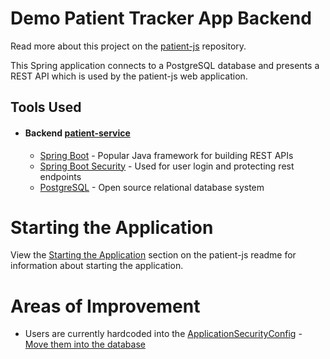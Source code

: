 # Demo Patient Tracker App Backend

Read more about this project on the [patient-js](https://github.com/JayMartMedia/patient-js) repository. 

This Spring application connects to a PostgreSQL database and presents a REST API which is used by the patient-js web application. 

## Tools Used
+ #### Backend [patient-service](https://github.com/JayMartMedia/patient-service)
    + [Spring Boot](https://spring.io/projects/spring-boot) - Popular Java framework for building REST APIs
    + [Spring Boot Security](https://spring.io/projects/spring-security#overview) - Used for user login and protecting rest endpoints
    + [PostgreSQL](https://www.postgresql.org/) - Open source relational database system
    
# Starting the Application
View the [Starting the Application](https://github.com/JayMartMedia/patient-js#starting-the-application) section on the patient-js readme for information about starting the application.

# Areas of Improvement
+ Users are currently hardcoded into the [ApplicationSecurityConfig](https://github.com/JayMartMedia/patient-service/blob/master/src/main/java/com/jaymartmedia/patientservice/security/ApplicationSecurityConfig.java#L59) - [Move them into the database](https://github.com/JayMartMedia/patient-service/issues/6)

